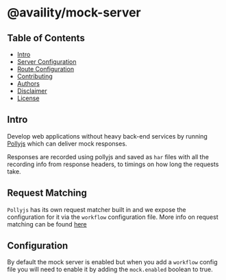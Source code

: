# @availity/mock-server

## Table of Contents

*   [Intro](#intro)
*   [Server Configuration](#server-configuration)
*   [Route Configuration](#route-configuration)
*   [Contributing](#contributing)
*   [Authors](#authors)
*   [Disclaimer](#disclaimer)
*   [License](#license)

## Intro

Develop web applications without heavy back-end services by running [Pollyjs](https://netflix.github.io/pollyjs/#/) which can deliver mock responses.

Responses are recorded using pollyjs and saved as `har` files with all the recording info from response headers, to timings on how long the requests take.

## Request Matching

`Pollyjs` has its own request matcher built in and we expose the configuration for it via the `workflow` configuration file. More info on request matching can be found [here](https://netflix.github.io/pollyjs/#/configuration?id=matchrequestsby)

## Configuration

By default the mock server is enabled but when you add a `workflow` config file you will need to enable it by adding the `mock.enabled` boolean to true.

